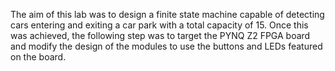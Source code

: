 The aim of this lab was to design a finite state machine capable of detecting cars entering and exiting a 
car park with a total capacity of 15. Once this was achieved, the following step was to target the PYNQ
Z2 FPGA board and modify the design of the modules to use the buttons and LEDs featured on the board.

